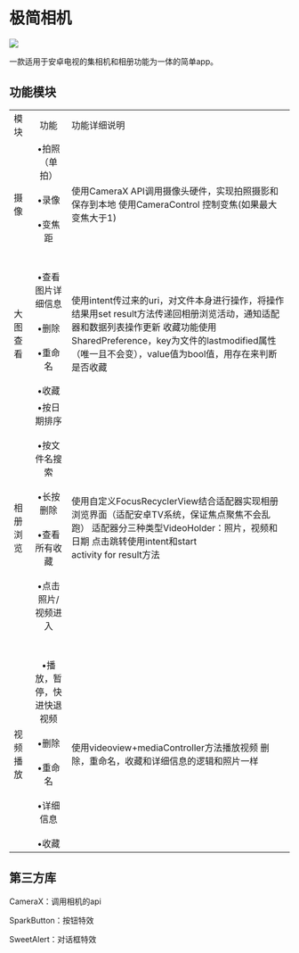 # 极简相机

![](C:\Users\23762\AppData\Roaming\marktext\images\2024-01-04-15-50-01-image.png)

一款适用于安卓电视的集相机和相册功能为一体的简单app。



## 功能模块

|           |                                                                                 |                                                                                                                                                   |
| --------- |:-------------------------------------------------------------------------------:| ------------------------------------------------------------------------------------------------------------------------------------------------- |
| 模块        | 功能                                                                              | 功能详细说明                                                                                                                                            |
| 摄像        | •拍照（单拍）<br><br>•录像<br><br>•变焦距<br><br><br>                                      | 使用CameraX API调用摄像头硬件，实现拍照摄影和保存到本地 使用CameraControl 控制变焦(如果最大变焦大于1) <br>                                                                            |
| 大图查看 <br> | •查看图片详细信息<br><br>•删除<br><br>•重命名<br><br>•收藏                                     | 使用intent传过来的uri，对文件本身进行操作，将操作结果用set result方法传递回相册浏览活动，通知适配器和数据列表操作更新 收藏功能使用SharedPreference，key为文件的lastmodified属性（唯一且不会变），value值为bool值，用存在来判断是否收藏 |
| 相册浏览      | •按日期排序<br><br>•按文件名搜索<br><br>•长按删除<br><br>•查看所有收藏<br><br>•点击照片/视频进入<br><br><br> | 使用自定义FocusRecyclerView结合适配器实现相册浏览界面（适配安卓TV系统，保证焦点聚焦不会乱跑） 适配器分三种类型VideoHolder：照片，视频和日期 点击跳转使用intent和start<br> activity for result方法                |
| 视频播放      | •播放，暂停，快进快退视频<br><br>•删除<br><br>•重命名<br><br>•详细信息<br><br>•收藏                    | 使用videoview+mediaController方法播放视频 删除，重命名，收藏和详细信息的逻辑和照片一样 <br>                                                                                     |



## 第三方库

CameraX：调用相机的api

SparkButton：按钮特效

SweetAlert：对话框特效
